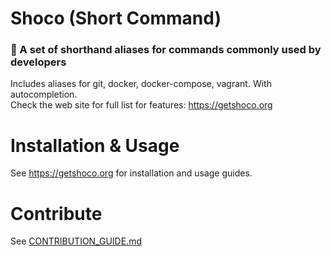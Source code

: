 # Shoco (Short Command)
### :chocolate_bar: A set of shorthand aliases for commands commonly used by developers

Includes aliases for git, docker, docker-compose, vagrant. With autocompletion.<br>
Check the web site for full list for features: https://getshoco.org

# Installation & Usage
See https://getshoco.org for installation and usage guides.

# Contribute
See [CONTRIBUTION_GUIDE.md](https://github.com/chaos-drone/short-command/blob/master/CONTRIBUTION_GUIDE.md)
